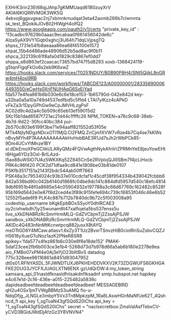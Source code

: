 EXHrK3rin23Et68qjJAhp7gKMMUaqd61B0zuyXrV AKIAI6KIQRRVMGK3WK5Q
4ekvoj6ggsvgeac2nj7xbmnkmudqat3eta42aomb266b7clwmnta
sk_test_BQokikJOvBiI2HlWgH4olfQ2
https://www.googleapis.com/oauth2/v1/certs
"private_key_id" : "f3cadbc97629b0aaac9ecabaa0f661456042de6c"
AIzaSyAX9VY1Gqb0xghcj3IJ64h71dqLVjpsgTQ
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
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
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
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
xoxb-1368424119-g5tqnFIgqFkOo6s2eb9K6xwZ
https://hooks.slack.com/services/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
https://hooks.slack.com/workflows/TABCDE123/A00000001/283356900064493550/eCwHs0XriFNUHAqG6SxEiYad
fda577e4fea861b6b030e6c6e18ce153-1b65790d-042e842d
key-a32ba0a5a10a749d4537edfbd5c5ffd4
LTAI7ylKzz4cAPkD
vFkZa3r1DpyGPhGw9eCpJMVHLzgPsF
AC02d9c4d2a4c5b509c65eb13ef59015d2
SKc15b1dad6587f721ac21d44c1ffffc26
NPM_TOKEN=a76c9c68-38eb-4b7d-9d22-30fcc40bc384
pul-2b570c803e6199f3be71e94aaff821552d53f05e
MTk4NjIyNDgzNDcxOTI1MjQ.Cl2FMQ.ZnCjm1XVW7vRze4b7Cq4se7kKWs
nBvyMYh4P7AAAAAAAAAAkHvHxbBAE3R1Jd7sJh2rWbPCk85-9Dm4UCvYtMnze1BY
sl.dDkEmoXPeGClikULARyQMz4FQVwAgthNykAfnVrZPRMnYeE8jeuYowEHtt8Hga6YDz3Oxl-BrILAzd-I5ax88uWSlO7UAz5WKXKq52Z645CnSe2RVplxjQJIIlSBm7f4jcLiHxcb
PRK4c96f420
PCK2d71dfaa9cd841e1808be03b81de0107
PSKfb3517151a2143f2bdc544ab00ff7663
PSK48a3c79534024c93b37e010cdcfaf1c45cdf38f954334b439042fcbbb6842a536bd90c042b6140d1868fc04be9dc141c864dfd5957d540c18efc48149dbf6951b48f0a8685e54c05904932e197788a3c66d67769c162482c8528f95b169d5642e0e87f8d2ced4e3f89c915fefe694c739c16853f046c46e6b5212552f5ade6f9
PLK4c887b712b7840dc9b72c5f003008a95
codeship_username
bKgkEpbBOxSSyoY0dhlRCAE3
oy2cixhwbdh7jy25wunam6t47xalfojeta5bs537enss5u
live_sXkDNABRzRcSmrHrmMLQ-GdZVCbjmTj2ZssAjPSJW
sandbox_sXkDNABRzRcSmrHrmMLQ-GdZVCbjmTj2ZssAjPSJW
AKIDc4Q483nNnMtKcnwtpcq882jusxX8tAYQ
msOTtGD6Y4MCaw.atlasv1.6xZy3T1Uz2BvxrTSnvzHiB0ciotRnSuZsbvCQZJH5616yXueGTuNoz1azK2PNeR8SR8
apikey='fda577x4fez861b6c030e6f6e18de152'
PMAK-5daf23cee2fb6b003ce3e1b4-5268d73d7b978d66a5ab6b180e2278e9ea
aio_FMBo07xPM4e0Aj3eYjO23blItBvS
datadog 775c328eee96116861a8451d93047952
dt0s01.RFNYASDL.5FJWNDTUXJ6PKHEHDDVKXV2K73ZDGWUFS6GKHGAFKE2DUG3JYCFXJUAGLXTN6ENX
gzUdQrDW:4:my_token_string
samsara_api_01nasldfknasldfnlsakdnflksadnf
smtp.hubspot.net
hapikey e4c67e1d-2c16-436e-a015-225482a5836c
dapideadbeefdeadbeefdeadbeefdeadbeef
MESSAGEBIRD qH2u4OSx1jmTVWgBBMzS3uAMQ
fio-u-NdqDfjg_JLNGLe3mbpY5Vx3Tn8MpkzpM_1Ra8LAswHGnMaNfUe62T_4Qshncd_fI
api_key 1_sgToaN43gfSQdS20iChs
api_key = "1_sgToaN43gfSQdS20iChs"
secret = "naclsecretbox:ZmaValAsfTebxCV-yCVD3BGidJWdDjAfzGz3Y8VNVN4"
